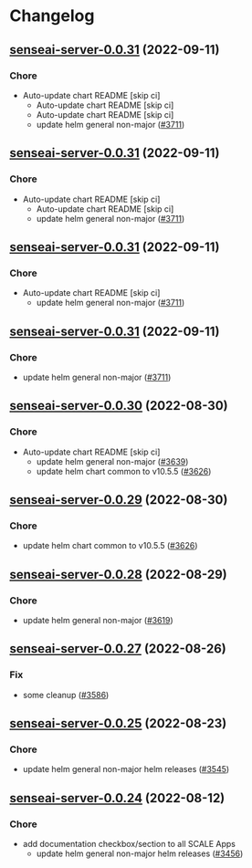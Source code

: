# Changelog



## [senseai-server-0.0.31](https://github.com/truecharts/charts/compare/senseai-server-0.0.30...senseai-server-0.0.31) (2022-09-11)

### Chore

- Auto-update chart README [skip ci]
  - Auto-update chart README [skip ci]
  - Auto-update chart README [skip ci]
  - update helm general non-major ([#3711](https://github.com/truecharts/charts/issues/3711))




## [senseai-server-0.0.31](https://github.com/truecharts/charts/compare/senseai-server-0.0.30...senseai-server-0.0.31) (2022-09-11)

### Chore

- Auto-update chart README [skip ci]
  - Auto-update chart README [skip ci]
  - update helm general non-major ([#3711](https://github.com/truecharts/charts/issues/3711))




## [senseai-server-0.0.31](https://github.com/truecharts/charts/compare/senseai-server-0.0.30...senseai-server-0.0.31) (2022-09-11)

### Chore

- Auto-update chart README [skip ci]
  - update helm general non-major ([#3711](https://github.com/truecharts/charts/issues/3711))




## [senseai-server-0.0.31](https://github.com/truecharts/charts/compare/senseai-server-0.0.30...senseai-server-0.0.31) (2022-09-11)

### Chore

- update helm general non-major ([#3711](https://github.com/truecharts/charts/issues/3711))




## [senseai-server-0.0.30](https://github.com/truecharts/charts/compare/senseai-server-0.0.28...senseai-server-0.0.30) (2022-08-30)

### Chore

- Auto-update chart README [skip ci]
  - update helm general non-major ([#3639](https://github.com/truecharts/charts/issues/3639))
  - update helm chart common to v10.5.5 ([#3626](https://github.com/truecharts/charts/issues/3626))




## [senseai-server-0.0.29](https://github.com/truecharts/charts/compare/senseai-server-0.0.28...senseai-server-0.0.29) (2022-08-30)

### Chore

- update helm chart common to v10.5.5 ([#3626](https://github.com/truecharts/charts/issues/3626))




## [senseai-server-0.0.28](https://github.com/truecharts/charts/compare/senseai-server-0.0.27...senseai-server-0.0.28) (2022-08-29)

### Chore

- update helm general non-major ([#3619](https://github.com/truecharts/charts/issues/3619))




## [senseai-server-0.0.27](https://github.com/truecharts/charts/compare/senseai-server-0.0.25...senseai-server-0.0.27) (2022-08-26)

### Fix

- some cleanup ([#3586](https://github.com/truecharts/charts/issues/3586))




## [senseai-server-0.0.25](https://github.com/truecharts/charts/compare/senseai-server-0.0.24...senseai-server-0.0.25) (2022-08-23)

### Chore

- update helm general non-major helm releases ([#3545](https://github.com/truecharts/charts/issues/3545))




## [senseai-server-0.0.24](https://github.com/truecharts/charts/compare/senseai-server-0.0.23...senseai-server-0.0.24) (2022-08-12)

### Chore

- add documentation checkbox/section to all SCALE Apps
  - update helm general non-major helm releases ([#3456](https://github.com/truecharts/charts/issues/3456))
